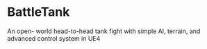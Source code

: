 # BattleTank
An open- world head-to-head tank fight with simple AI, terrain, and advanced control system in UE4
